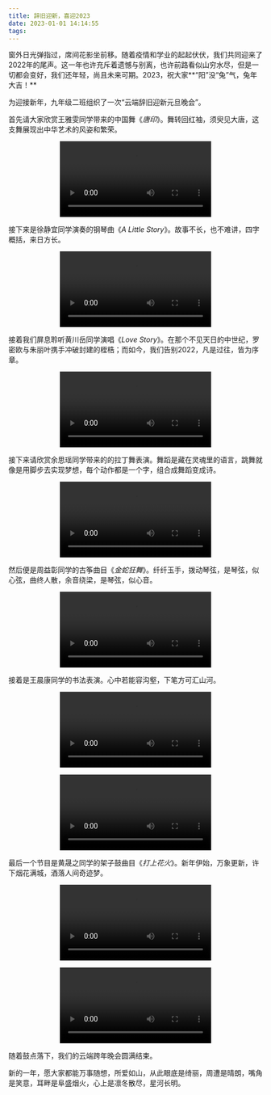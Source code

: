 ```yaml
---
title: 辞旧迎新，喜迎2023
date: 2023-01-01 14:14:55
tags:
---
```


窗外日光弹指过，席间花影坐前移。随着疫情和学业的起起伏伏，我们共同迎来了2022年的尾声。这一年也许充斥着遗憾与别离，也许前路看似山穷水尽，但是一切都会变好，我们还年轻，尚且未来可期。2023，祝大家**“阳”没“兔”气，兔年大吉！**

为迎接新年，九年级二班组织了一次“云端辞旧迎新元旦晚会”。

首先请大家欣赏王雅雯同学带来的中国舞《*唐印*》。舞转回红袖，须臾见大唐，这支舞展现出中华艺术的风姿和繁荣。

<video src="img/wyw作品.mp4" controls="controls" style="max-width: 100%; display: block; margin-left: auto; margin-right: auto;"> your browser does not support the video tag </video>

接下来是徐静宜同学演奏的钢琴曲《*A Little Story*》。故事不长，也不难讲，四字概括，来日方长。

<video src="img/xjy作品.mp4" controls="controls" style="max-width: 100%; display: block; margin-left: auto; margin-right: auto;"> your browser does not support the video tag </video>


接着我们屏息聆听黄川岳同学演唱《*Love Story*》。在那个不见天日的中世纪，罗密欧与朱丽叶携手冲破封建的桎梏；而如今，我们告别2022，凡是过往，皆为序章。

<video src="img/hcy作品.mp4" controls="controls" style="max-width: 100%; display: block; margin-left: auto; margin-right: auto;"> your browser does not support the video tag </video>

接下来请欣赏余思瑶同学带来的的拉丁舞表演。舞蹈是藏在灵魂里的语言，跳舞就像是用脚步去实现梦想，每个动作都是一个字，组合成舞蹈变成诗。

<video src="img/ysy作品.mp4" controls="controls" style="max-width: 100%; display: block; margin-left: auto; margin-right: auto;"> your browser does not support the video tag </video>

然后便是周益彰同学的古筝曲目《*金蛇狂舞*》。纤纤玉手，拨动琴弦，是琴弦，似心弦，曲终人散，余音绕梁，是琴弦，似心音。

<video src="img/zyz作品.mp4" controls="controls" style="max-width: 100%; display: block; margin-left: auto; margin-right: auto;"> your browser does not support the video tag </video>

接着是王晨康同学的书法表演。心中若能容沟壑，下笔方可汇山河。

<video src="wck作品.mp4" controls="controls" style="max-width: 100%; display: block; margin-left: auto; margin-right: auto;"> your browser does not support the video tag </video>

<video src="wck作品2" controls="controls" style="max-width: 100%; display: block; margin-left: auto; margin-right: auto;"> your browser does not support the video tag </video>

最后一个节目是黄晟之同学的架子鼓曲目《*打上花火*》。新年伊始，万象更新，许下烟花满城，酒落人间奇迹梦。

<video src="wsz作品.mp4" controls="controls" style="max-width: 100%; display: block; margin-left: auto; margin-right: auto;"> your browser does not support the video tag </video>

<video src="hsz作品2.mp4" controls="controls" style="max-width: 100%; display: block; margin-left: auto; margin-right: auto;"> your browser does not support the video tag </video>

随着鼓点落下，我们的云端跨年晚会圆满结束。

新的一年，愿大家都能万事随想，所爱如山，从此眼底是绮丽，周遭是晴朗，嘴角是笑意，耳畔是阜盛烟火，心上是凛冬散尽，星河长明。